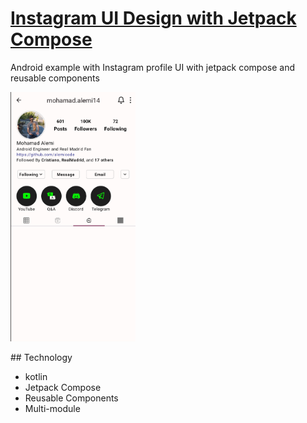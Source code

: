 # [Instagram UI Design with Jetpack Compose](https://codingwithmitch.com/courses/android-clean-architecture/)

Android example with Instagram profile UI with jetpack compose and reusable components

<p float="center">
    <img src="screenshots/appfile.png" width ="200">
  
</p>
## Technology

- kotlin
- Jetpack Compose
- Reusable Components
- Multi-module
